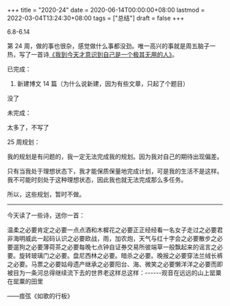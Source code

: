 +++
title = "2020-24"
date = 2020-06-14T00:00:00+08:00
lastmod = 2022-03-04T13:24:30+08:00
tags = ["总结"]
draft = false
+++

6.8-6.14

第 24
周，做的事也很杂，感觉做什么事都没劲。唯一高兴的事就是周五脑子一热，写了一首诗[《我到今天才意识到自己是一个极其无用的人》](https://www.yidajiabei.xyz/posts/im-nouse/)。

已完成：

1.  新建博文 14 篇（为什么说新建，因为有些文章，只起了个题目）

没了

未完成：

太多了，不写了

25 周规划：

我的规划是有问题的，我一定无法完成我的规划。因为我对自己的期待出现偏差。

只有当我处于理想状态下，我才能保质保量地完成计划，可是我的生活不是这样。我不可能时刻处于这种理想状态，因此我也就无法完成那么多任务。

所以，这些规划，暂时不做。

---

今天读了一些诗，送你一首：

温柔之必要肯定之必要一点点酒和木樨花之必要正正经经看一名女子走过之必要君非海明威此一起码认识之必要欧战，雨，加农炮，天气与红十字会之必要散步之必要遛狗之必要薄荷茶之必要每晚七点钟自证券交易所彼端草一般飘起来的谣言之必要。旋转玻璃门之必要。盘尼西林之必要。暗杀之必要。晚报之必要穿法兰绒长裤之必要。马票之必要姑母遗产继承之必要阳台、海、微笑之必要懒洋洋之必要而即被目为一条河总得继续流下去的世界老这样总这样：------观音在远远的山上罂粟在罂粟的田里

——痖弦《如歌的行板》
